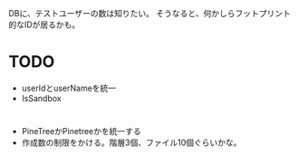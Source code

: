 DBに、テストユーザーの数は知りたい。
そうなると、何かしらフットプリント的なIDが居るかも。


# TODO
- userIdとuserNameを統一
- IsSandbox

#
- PineTreeかPinetreeかを統一する
- 作成数の制限をかける。階層3個、ファイル10個ぐらいかな。